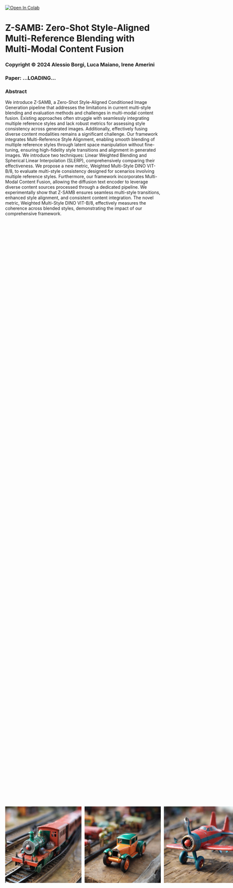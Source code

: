 <a href="https://colab.research.google.com/github/alessioborgi/StyleAlignedDiffModels/blob/main/StyleAligned_Explanation.ipynb" target="_parent"><img src="https://colab.research.google.com/assets/colab-badge.svg" alt="Open In Colab"/></a>

# Z-SAMB: Zero-Shot Style-Aligned Multi-Reference Blending with Multi-Modal Content Fusion

### Copyright © 2024 Alessio Borgi, Luca Maiano, Irene Amerini
### Paper: ...LOADING...

### **Abstract**
We introduce Z-SAMB, a Zero-Shot Style-Aligned Conditioned Image Generation pipeline that addresses the limitations in current multi-style blending and evaluation methods and challenges in multi-modal content fusion. Existing approaches often struggle with seamlessly integrating multiple reference styles and lack robust metrics for assessing style consistency across generated images. Additionally, effectively fusing diverse content modalities remains a significant challenge. Our framework integrates Multi-Reference Style Alignment, enabling smooth blending of multiple reference styles through latent space manipulation without fine-tuning, ensuring high-fidelity style transitions and alignment in generated images. We introduce two techniques: Linear Weighted Blending and Spherical Linear Interpolation (SLERP), comprehensively comparing their effectiveness. We propose a new metric, Weighted Multi-Style DINO VIT-B/8, to evaluate multi-style consistency designed for scenarios involving multiple reference styles. Furthermore, our framework incorporates Multi-Modal Content Fusion, allowing the diffusion text encoder to leverage diverse content sources processed through a dedicated pipeline.
We experimentally show that Z-SAMB ensures seamless multi-style transitions, enhanced style alignment, and consistent content integration. The novel metric, Weighted Multi-Style DINO VIT-B/8, effectively measures the coherence across blended styles, demonstrating the impact of our comprehensive framework.

<div style="display: flex; justify-content: center; align-items: center; height: 100vh;">
    <div style="display: flex;">
        <img src="imgs/ReadmeImports/toytrain.png" alt="Image 1" style="width: 245px; margin-right: 10px;">
        <img src="imgs/ReadmeImports/toycar.png" alt="Image 2" style="width: 245px; margin-right: 10px;">
        <img src="imgs/ReadmeImports/toyairplane.png" alt="Image 3" style="width: 245px; margin-right: 10px;">
        <img src="imgs/ReadmeImports/toyboat.png" alt="Image 4" style="width: 245px; margin-right: 0;">
    </div>
</div>
<hr>

### **Installation**

To get started with StyleAligned, follow these steps:
1.	Clone the Repository: `git clone https://github.com/alessioborgi/StyleAlignedDiffModels.git`
2.  Navigate to the project directory:    `cd StyleAlignedDiffModels`
3.  Install the required dependencies:    `pip install -r requirements.txt`

### **Notebook Instructions**
1.	**StyleAligned_with_Prompts_only.ipynb**
	-	**Purpose**: Demonstrates the simplicity and effectiveness of achieving style alignment using only text prompts.
	-	**Run**: Use this notebook to generate stylistically coherent images from textual descriptions without the need for reference images.
	-	**Command**: `jupyter notebook StyleAligned_with_Prompts_only.ipynb`

<div style="display: flex; justify-content: center; align-items: center; height: 100vh;">
    <div style="display: flex;">
        <img src="imgs/ReadmeImports/bear_playing_with_a_ball.png" alt="Image 1" style="width: 245px; margin-right: 10px;">
        <img src="imgs/ReadmeImports/black_swan.png" alt="Image 2" style="width: 245px; margin-right: 10px;">
        <img src="imgs/ReadmeImports/shark_among_bubbles.png" alt="Image 3" style="width: 245px; margin-right: 10px;">
        <img src="imgs/ReadmeImports/t_rex_roaring.png" alt="Image 4" style="width: 245px; margin-right: 0;">
    </div>
</div>
<hr>
In the following example, you can see the difference of StyleAlignment with and without the StyleAligned application:
<img src="imgs/ReadmeImports/StyleAligned_Basic.png" alt="Image 1" style="width: 800; margin-right: 100px;">
	
2.	**StyleAligned_with_Reference.ipynb**
	-	**Purpose**:  Illustrates style alignment using reference images to guide the process.
	-	**Run**: Use this notebook to apply a reference style across multiple generated images, ensuring consistent style transfer.
	-	**Command**: `jupyter notebook StyleAligned_with_Reference.ipynb`

Some examples we have for the Reference Style are: 
<div>
<img src="imgs/ReadmeImports/StyleAligned_Reference.png" alt="Image 1" style="width: 800; margin-right: 100px;">
</div>

In the following example, you can also see how, in certain cases, when the **Reference Image** is **too famous**, we will get too much StyleAlignment. For this reason, we will make use of the trick introduced in [StyleAligned](https://arxiv.org/abs/2312.02133), where we will have an **Attention Score Rescaling**
<div>
<img src="imgs/ReadmeImports/StyleAligned_Reference_FamousPaintings.png" alt="Image 1" style="width: 800; margin-right: 100px;">
</div>


3.	**StyleAligned_ControlNet.ipynb**
	-	**Purpose**: Demonstrates how to control style alignment using specific parameters and ControlNet inputs (depth images or edge images (Canny Edges)).
	-	**Run**: Use this notebook to explore enhanced control over the style alignment process with ControlNet.
	-	**Command**: `jupyter notebook StyleAligned_ControlNet.ipynb`


Some examples come from the entire application of the **ControlNet** Model. We decided to present two examples: 
- **Depth Image**: Through **DPT (Dense Prediction Transformers) Model** from Intel, we decide to extract the **Depth Image** that will be used as **Control Image** over which we will apply the Reference Image.
- **Canny Edges Image**: Through the **Canny Edge Detection Algorithm**, we decided to apply the same idea.
<div>
	<img src="imgs/ReadmeImports/ControlNet_Depth.png" alt="Image 1" style="width: 800; margin-right: 100px;">
	<img src="imgs/ReadmeImports/ControlNet_Canny.png" alt="Image 1" style="width: 800; margin-right: 100px;">
</div>

4.	**StyleAligned_Explanation.ipynb**
	-	**Purpose**:  Provides an in-depth explanation of the underlying methods and techniques used in StyleAligned, with detailed comments for each step involved.
	-	**Run**: Start here to understand the theoretical background, the inversion operation, and how attention sharing is achieved with minimal intervention. This comprises all the methods (both StyleAligned with Prompts, with Reference and with ControlNet).
	-	**Command**: `jupyter notebook StyleAligned_Explanation.ipynb`

### **Multi-Reference Style Alignment**
The **Multi-Reference Style Alignment** feature we introduce allows for **generating images** that **combine stylistic elements** from **multiple reference images**. This capability is essential for creating diverse and unique outputs where different styles can be blended seamlessly into one image. The key to this method is that we can also control how much influence each reference image contributes to the final result, offering a high level of customization.
In this task, we aim to guide a diffusion model in generating images that reflect the style characteristics of several reference images. This process occurs in the **latent space** of the image mode, which is crucial for combining different styles at a fundamental level before the final image is produced. We have developed two key techniques for combining styles from multiple reference images:
- **Linear Weighted Image Combination**: This is a simple and intuitive method for blending styles from multiple reference images. First, we compute the latent representation  $L_i$ (using a VAE)  for each reference style image  $T_i$ . Then, we multiply it by a scaling factor that represents the importance (or weight) of that image’s style. Finally, we blend all the latent representations together by computing a weighted sum.

- **Weighted SLERP (Spherical Linear Interpolation)**: SLERP is a more advanced technique that provides smoother and more natural transitions between different styles. It is particularly useful when the styles from reference images are very different from one another. Like the linear method, we start by calculating the latent representations for each reference style image. However, instead of blending the styles linearly, SLERP takes into account the geometric relationship between the latent representations in their high-dimensional space. Specifically, SLERP interpolates between the style vectors based on the angle between them, which results in more gradual and smooth style blending. 

**SLERP** offers a more advanced and effective way to blend multiple reference images in the latent space of generative models. Here’s why:
- **Handling Non-Linear Latent Space**:
	- **Linear Interpolation Issue**: In generative models like Stable Diffusion, the **latent space** is typically non-linear and lies on a **complex manifold**. Linear interpolation often causes the resulting latent vector to move outside the meaningful region of this space, leading to incoherent or unnatural results.
	- **SLERP Solution**: SLERP interpolates along the **surface of a hypersphere**, which respects the curvature of the latent space. This ensures that the generated latent vector stays within the meaningful area, resulting in a more coherent and natural blending of the source images.
- **Preserving Features and Details**:
	- **Linear Interpolation Issue**: Linear methods can sometimes produce a blended vector that overly favors one of the input styles or generates intermediate points that lose important details, making the results appear biased or unnatural.
	- **SLERP Solution**: By interpolating along the shortest path on a hypersphere, SLERP ensures a balanced combination of styles. This method maintains the proportions of features from both reference vectors, preserving essential details and producing more visually pleasing and balanced outputs.
- **Better Handling of Weighting Factors**:
	- **Linear Weighted Problem: Undesired Blending**
When using linear interpolation, the effect of the weight might not be as smooth or intuitive. The weights essentially scale the contributions from the two vectors, but the result may not always reflect the intended balance, especially in a non-linear latent space.
	- **SLERP Solution: Hypersphere Surface with Controlled Weights**. SLERP offers a more intuitive and natural way to balance the contributions of different styles. The weighting factor controls the degree of rotation between the vectors on the hypersphere, ensuring that the transition is smooth and the generated latent vector captures the appropriate balance between the input styles.

In summary, SLERP not only respects the underlying geometry of the latent space but also ensures smoother and more natural transitions between styles, making it superior to linear interpolation for style blending in image generation tasks.

You can observe the different approaches here in the following comparison:
<div>
	<img src="imgs/ReadmeImports/MultiReference.png" alt="Image 1" style="width: 800; margin-right: 100px;">
</div>


### **Multi-Modal Context-Awareness**

In our framework, we introduce **Multi-Modal Context-Awareness** to enhance the relevance and coherence of generated images by incorporating **diverse content sources** beyond just textual descriptions. This method captures information from various media inputs, to form rich contextual embeddings that improve the final output, including: 
- **Image Input**: Utilizing the **BLIP-1 (Bootstrapping Language-Image Pre-Training)** model from Salesforce, we extract detailed image-based textual descriptions that provide visual context.
- **Audio Input**: By integrating **Whisper (small)**, an **ASR(Automoatic Speech Recognition)** Model from OpenAI, we transcribe audio content into text, enabling image generation that aligns with spoken descriptions.
- **Weather Data**: The **OpenWeatherMap API** provides real-time environmental context, allowing for the adaptation of image generation to current weather conditions.
- **Music Input**: Using the **CLAP (Contrastive Language-Audio Pretraining) Model** in order to extract meaningful embeddings from the music files, that are then coupled, through similarity with some pre-established content embeddings, we interpret musical tones and rhythms to influence the aesthetic or emotional tone of the generated image. At the end, we also compute the **similarity** w.r.t. some pre-defined embeddings, in such a way as to provide for a sort of classification of the music genre.

These **modalities** might be **combined** to form comprehensive **Multi-Modal Textual Description Embeddings**, which are used in the style alignment and image generation process. By leveraging multiple sources of input, we can achieve more nuanced, contextually accurate, and diverse image outputs.

Examples include the simple **(Image) Context-Awareness**, **(Audio) Context-Awareness** or **(Image+Audio) Context-Awareness** as follows:
<div>
	<img src="imgs/ReadmeImports/Context_Awareness_Img_Audio_ImgAudio.png" alt="Image 1" style="width: 800; margin-right: 100px;">
</div>

Another example we can make is the **(Image+Weather) Context-Awareness**:
<div>
	<img src="imgs/ReadmeImports/Context_Awareness_Img_Weather.png" alt="Image 1" style="width: 800; margin-right: 100px;">
</div>

### **9: Evaluation Metrics**

A **Metrics Analysis** has also been provided w.r.t. the following, demonstrating the valuable insights of this technique:
- **Style Consistency: DINO Embedding Similarity:** DINO VIT-B/8 performs pairwise average cosine similarity between DINO embeddings of the generated images in each set. This measures style consistency. DINO better distinguishes between different styles due to its self-supervised training.

- **Text(Prompt)-Image Coherence: CLIP Embedding Similarity:** Clip embeddings Cosine similarity between the image and the text description of the object.

  
To verify that each generated image contains its specified object, we measure the **CLIP Cosine Similarity** between the image and the text description of the object. In addition, we evaluate the style consistency of each generated set, by measuring the **Pairwise Average Cosine Similarity** between **DINO VIT-B/8 Embeddings** of the generated images in each set. We used DINO embeddings instead of CLIP image embeddings for measuring image similarity, since CLIP was trained with class labels and therefore it might give a high score for different images in the set that have similar content but with a different style. On the other hand, DINO better distinguishes between different styles due to its self-supervised training.

|         MODEL 	|  CLIP  |  DINO  |
|-----------------------|--------|--------|
| SDXL (Non-Aligned) 	| 0.3454 | 0.3453 |
| Style-Aligned SDXL    | 0.3422 | 0.5018 |

### Style Alignment Explanation's Index**

- **0: SETTINGS & IMPORTS**
    - **0.1: CLONE REPOSITORY AND GIT SETUP**
    - **0.2: INSTALL AND IMPORT REQUIRED LIBRARIES**
- **1: UTILS IMPLEMENTATION**
    - **1.1: ADAIN MODULE**
    - **1.2: SHARED ATTENTION MECHANISM**
- **2: DDIM \& PIPELINE DEFINITION**
    - **2.1: DDIM SCHEDULER**
        - **2.1.1: DIFFUSION PROCESS**
        - **2.1.2: REVERSE PROCESS**
        - **2.1.3: BETA SCHEDULE**
        - **2.1.4: INFERENCE WITH DDIM**
    - **2.2: SDXL PIPELINE DEFINITION**
- **3: STYLE-ALIGNED WITH ONLY PROMPTS (WITHOUT REFERENCE IMAGE)**
- **4: STYLE-ALIGNED WITH REFERENCE IMAGE**
    - **4.1: LOADING REFERENCE IMAGE & SETTING PARAMETERS**
    - **4.2: FUNCTION FOR PROMPT TOKENIZATION & EMBEDDING**
    - **4.3: TEXT EMBEDDING ENSEMBLE METHOD**
    - **4.4: TEXT EMBEDDING: NEGATIVE CONDITIONING TECHNIQUE**
    - **4.5: ENCODE THE REFERENCE IMAGE**
    - **4.6: GENERATE NOISE PREDICTIONS**
    - **4.7: SINGLE DENOISING STEP in DIFFUSION PROCESS**
    - **4.8: DDIM (Denoising Diffusion Implicit Models) Denoising Process**
    - **4.9:  UPDATE LATENT TENSORS CALLBACK**
    - **4.10: STYLE-ALIGNED WITH REFERENCE IMAGE MAIN**
- **5: STYLE-ALIGNED WITH CONTROLNET**
    - **5.1: CONCATENATION WITH ZERO TENSORS: UTIL FUNCTION**
    - **5.2: CONTROLNET MODEL**
    - **5.3: CONTROL-NET WITH SIMPLE IMAGE & STYLE-ALIGNMENT**
    - **5.4: CONTROL-NET WITH DEPTH MAP & STYLE-ALIGNMENT**
    - **5.5: CONTROL-NET WITH EDGE MAP (CANNY DETECTOR) & STYLE-ALIGNMENT**

### **License**

This project is licensed under the MIT License - see the LICENSE file for details.

### **Acknowledgments**

We would like to thank **Google Research** for introducing the original concept of Style Alignment. A big thanks to my supervisor **Irene Amerini** for her invaluable support in the process, and to my colleague **Francesco Danese** for the help in the original StyleAligned implementation that you can find here:

**StyleAligned V1 (Basic)**: https://github.com/alessioborgi/StyleAligned.
